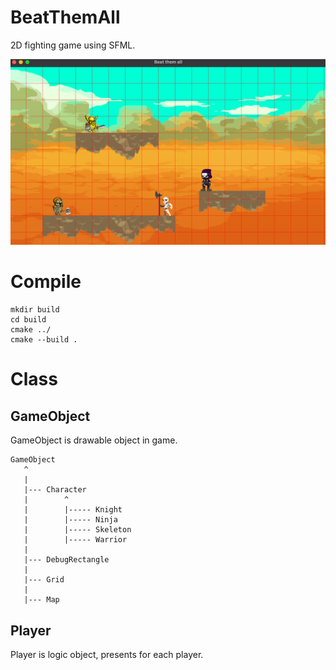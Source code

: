 # BeatThemAll
2D fighting game using SFML.

![Gameplay](screen1.png)

# Compile
```
mkdir build
cd build
cmake ../
cmake --build .
```


# Class
## GameObject
GameObject is drawable object in game. 

```
GameObject
   ^
   |
   |--- Character
   |        ^
   |        |----- Knight
   |        |----- Ninja
   |        |----- Skeleton
   |        |----- Warrior
   |
   |--- DebugRectangle
   |        
   |--- Grid
   |
   |--- Map
```

## Player
Player is logic object, presents for each player.

